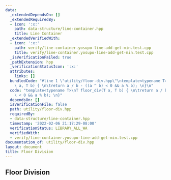 ```yaml
---
data:
  _extendedDependsOn: []
  _extendedRequiredBy:
  - icon: ':x:'
    path: data-structure/line-container.hpp
    title: Line Container
  _extendedVerifiedWith:
  - icon: ':x:'
    path: verify/line-container.yosupo-line-add-get-min.test.cpp
    title: verify/line-container.yosupo-line-add-get-min.test.cpp
  _isVerificationFailed: true
  _pathExtension: hpp
  _verificationStatusIcon: ':x:'
  attributes:
    links: []
  bundledCode: "#line 1 \"utility/floor-div.hpp\"\ntemplate<typename T>\nT floor_div(T\
    \ a, T b) { \n\treturn a / b - ((a ^ b) < 0 && a % b); \n}\n"
  code: "template<typename T>\nT floor_div(T a, T b) { \n\treturn a / b - ((a ^ b)\
    \ < 0 && a % b); \n}"
  dependsOn: []
  isVerificationFile: false
  path: utility/floor-div.hpp
  requiredBy:
  - data-structure/line-container.hpp
  timestamp: '2022-02-06 21:17:29-08:00'
  verificationStatus: LIBRARY_ALL_WA
  verifiedWith:
  - verify/line-container.yosupo-line-add-get-min.test.cpp
documentation_of: utility/floor-div.hpp
layout: document
title: Floor Division
---
```


## Floor Division